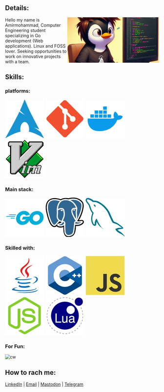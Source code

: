 ## Details:
<img src="./icons/bedp.jpg" width="300" align="right">
Hello my name is Amirmohammad, Computer Engineering student specializing in Go development (Web applications). Linux and FOSS lover. Seeking opportunities to work on innovative projects with a team.

## Skills:
### platforms: 
![archlinux](./icons/arch.png)
![git](./icons/git.png)
![docker](./icons/docker.png)
![vim](./icons/vim.png)

### Main stack:
![golang](./icons/go.png)
![pgsql](./icons/pg.png)
![mysql](./icons/mysql.png)

### Skilled with: 
![java](./icons/java.png)
![cpp](./icons/cpp.png)
![js](./icons/js.png)
![node](./icons/node.png)
![lua](./icons/lua.png)

### For Fun:
![cw](https://www.codewars.com/users/shimodii/badges/large)

## How to rach me:
[LinkedIn](https://www.linkedin.com/in/shimodi/) | [Email](mailto://am.shahmoradi93@gmail.com) | [Mastodon](https://khiar.net/@the_sudoer) | [Telegram](https://t.me/shimodii)

